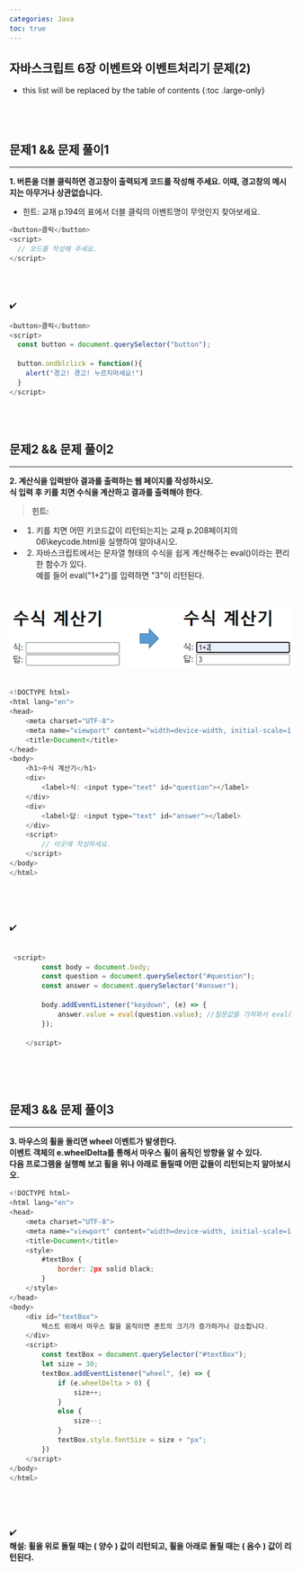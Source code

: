 ```yaml
---
categories: Java
toc: true
---
```


## 자바스크립트 6장 이벤트와 이벤트처리기 문제(2) 
* this list will be replaced by the table of contents
{:toc .large-only}
  <br> 
  <br>
  <br>
  <br>
 

## 문제1 && 문제 풀이1
___
**1. 버튼을 더블 클릭하면 경고창이 출력되게 코드를 작성해 주세요. 이때, 경고창의 메시지는 아무거나 상관없습니다.** <br>
* 힌트: 교재  p.194의 표에서 더블 클릭의 이벤트명이 무엇인지 찾아보세요. <br>

```js
<button>클릭</button>
<script>
  // 코드를 작성해 주세요.
</script>
```
<br>
<br>
<br>
✔️
<br>

```js
<button>클릭</button>
<script>
  const button = document.querySelector("button");

  button.ondblclick = function(){
    alert("경고! 경고! 누르지마세요!")
  }
</script>
```
<br>
<br>

## 문제2 && 문제 풀이2
___
**2. 계산식을 입력받아 결과를 출력하는 웹 페이지를 작성하시오.** <br>
**식 입력 후 <Enter> 키를 치면 수식을 계산하고 결과를 출력해야 한다.** <br>
>**힌트:** <br>

* 1) <Enter> 키를 치면 어떤 키코드값이 리턴되는지는 교재 p.208페이지의 06\keycode.html을 실행하여 알아내시오. <br>
* 2) 자바스크립트에서는 문자열 형태의 수식을 쉽게 계산해주는 eval()이라는 편리한 함수가 있다.
     <br>예를 들어 eval("1+2")를 입력하면 "3"이 리턴된다.

<br>

![첨부1](https://github.com/YuiLoong/YuiLoong.github.io/blob/master/assets/img/0331_1.png?raw=true)
<br>
<br>
```js
<!DOCTYPE html>
<html lang="en">
<head>
    <meta charset="UTF-8">
    <meta name="viewport" content="width=device-width, initial-scale=1.0">
    <title>Document</title>
</head>
<body>
    <h1>수식 계산기</h1>
    <div>
        <label>식: <input type="text" id="question"></label>
    </div>
    <div>
        <label>답: <input type="text" id="answer"></label>
    </div>
    <script>
        // 이곳에 작성하세요.
    </script>
</body>
</html>
```
<br>
<br>
<br>

✔️
<br>
```js

 <script>
        const body = document.body;
        const question = document.querySelector("#question"); 
        const answer = document.querySelector("#answer"); 

        body.addEventListener("keydown", (e) => {
            answer.value = eval(question.value); //질문값을 가져와서 eval()함수를 이용한 값을 답 값에 넣는다.
        });

    </script>
```
<br>
<br>
<br>


## 문제3 && 문제 풀이3
___
**3. 마우스의 휠을 돌리면 wheel 이벤트가 발생한다.** <br>
**이벤트 객체의 e.wheelDelta를 통해서 마우스 휠이 움직인 방향을 알 수 있다.** <br>
**다음 프로그램을 실행해 보고 휠을 위나 아래로 돌릴때 어떤 값들이 리턴되는지 알아보시오.** <br>

```js
<!DOCTYPE html>
<html lang="en">
<head>
    <meta charset="UTF-8">
    <meta name="viewport" content="width=device-width, initial-scale=1.0">
    <title>Document</title>
    <style>
        #textBox {
            border: 2px solid black;
        }
    </style>
</head>
<body>
    <div id="textBox">
        텍스트 위에서 마우스 휠을 움직이면 폰트의 크기가 증가하거나 감소합니다.
    </div>
    <script>
        const textBox = document.querySelector("#textBox");
        let size = 30;
        textBox.addEventListener("wheel", (e) => {
            if (e.wheelDelta > 0) {
                size++;
            }
            else {
                size--;
            }
            textBox.style.fontSize = size + "px";
        })
    </script>
</body>
</html>
```
<br>
<br>
<br>

  ✔️ 
  <br> 
  **해설: 휠을 위로 돌릴 때는 ( 양수 ) 값이 리턴되고, 휠을 아래로 돌릴 때는 ( 음수 ) 값이 리턴된다.**

<br>
<br>
<br>
  
